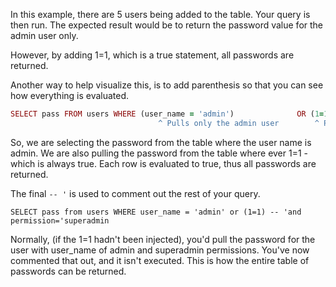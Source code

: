 In this example, there are 5 users being added to the table. Your query is then run. The expected result would be to return the password value for the admin user only.

However, by adding 1=1, which is a true statement, all passwords are returned.

Another way to help visualize this, is to add parenthesis so that you can see how everything is evaluated.

```ruby
SELECT pass FROM users WHERE (user_name = 'admin')              OR (1=1) -- '
                                 ^ Pulls only the admin user        ^ Pulls everything because 1=1
```
So, we are selecting the password from the table where the user name is admin. We are also pulling the password from the table where ever 1=1 - which is always true. Each row is evaluated to true, thus all passwords are returned.

The final ```-- '``` is used to comment out the rest of your query.

```SELECT pass from users WHERE user_name = 'admin' or (1=1) -- 'and permission='superadmin```

Normally, (if the 1=1 hadn't been injected), you'd pull the password for the user with user_name of admin and superadmin permissions. You've now commented that out, and it isn't executed. This is how the entire table of passwords can be returned.
